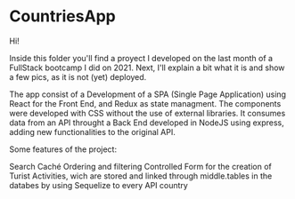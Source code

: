 # CountriesApp

Hi!

Inside this folder you'll find a proyect I developed on the last month of a FullStack bootcamp I did on 2021. Next, I'll explain a bit what it is and show a few pics,
as it is not (yet) deployed.

The app consist of a Development of a SPA (Single Page Application) using React for the Front End, and Redux as state managment. 
The components were developed with CSS without the use of external libraries. 
It consumes data from an API throught a Back End developed in NodeJS using express, adding new functionalities to the original API. 

Some features of the project:

Search Caché
Ordering and filtering
Controlled Form for the creation of Turist Activities, wich are stored and linked through middle.tables in the databes by using Sequelize to every API country

